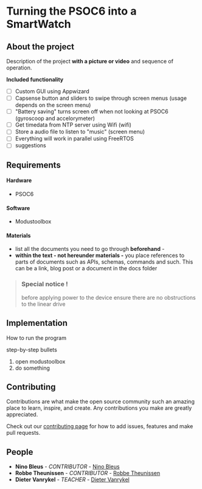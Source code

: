 # Turning the PSOC6 into a SmartWatch

## About the project

Description of the project **with a picture or video** and sequence of operation.

**Included functionality**

- [ ] Custom GUI using Appwizard
- [ ] Capsense button and sliders to swipe through screen menus (usage depends on the screen menu)
- [ ] "Battery saving" turns screen off when not looking at PSOC6 (gyroscoop and accelorymeter)
- [ ] Get timedata from NTP server using Wifi (wifi)
- [ ] Store a audio file to listen to "music" (screen menu)
- [ ] Everything will work in parallel using FreeRTOS
- [ ] suggestions

## Requirements

#### Hardware

- PSOC6

#### Software

- Modustoolbox 

#### Materials

- list all the documents you need to go through **beforehand** - 
- **within the text - not hereunder materials -** you place references to parts of documents such as APIs, schemas, commands and such. This can be a link, blog post or a document in the docs folder

> ### Special notice !
> before applying power to the device ensure there are no obstructions to the linear drive

## Implementation


How to run the program

step-by-step bullets

1. open modustoolbox
2. do something

## Contributing

Contributions are what make the open source community such an amazing place to learn, inspire, and create. Any contributions you make are greatly appreciated. 

Check out our [contributing page](/contributing.md) for how to add issues, features and make pull requests.

## People

- **Nino Bleus** - _CONTRIBUTOR_ - [Nino Bleus](https://github.com/NinoBleus)
- **Robbe Theunissen** - _CONTRIBUTOR_ - [Robbe Theunissen](https://github.com/RobbeTh-pxl)
- **Dieter Vanrykel** - _TEACHER_ - [Dieter Vanrykel](https://github.com/Vanrykel)
